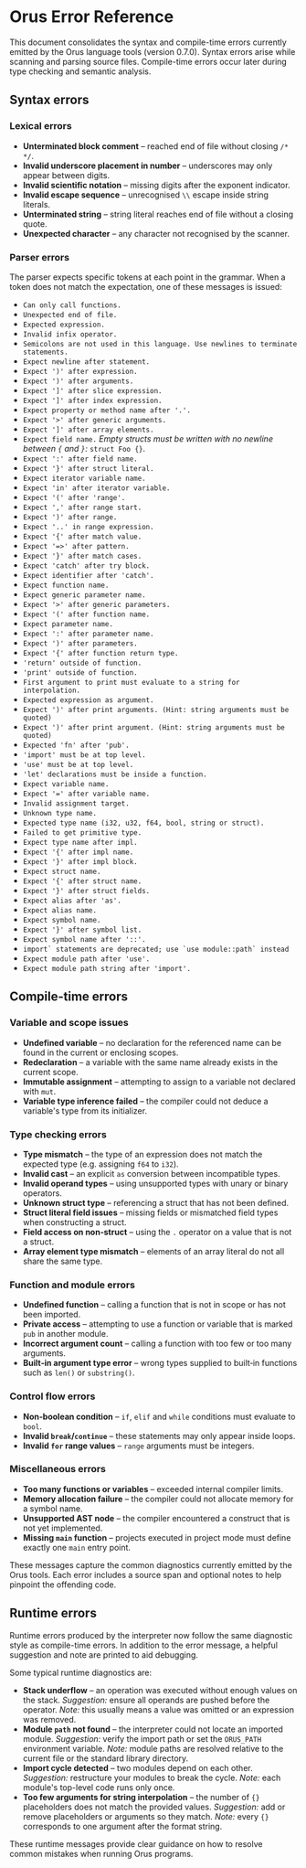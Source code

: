 # Orus Error Reference

This document consolidates the syntax and compile-time errors currently emitted by the Orus language tools (version 0.7.0). Syntax errors arise while scanning and parsing source files. Compile-time errors occur later during type checking and semantic analysis.

## Syntax errors

### Lexical errors
- **Unterminated block comment** – reached end of file without closing `/* */`.
- **Invalid underscore placement in number** – underscores may only appear between digits.
- **Invalid scientific notation** – missing digits after the exponent indicator.
- **Invalid escape sequence** – unrecognised `\\` escape inside string literals.
- **Unterminated string** – string literal reaches end of file without a closing quote.
- **Unexpected character** – any character not recognised by the scanner.

### Parser errors
The parser expects specific tokens at each point in the grammar. When a token does not match the expectation, one of these messages is issued:
- `Can only call functions.`
- `Unexpected end of file.`
- `Expected expression.`
- `Invalid infix operator.`
- `Semicolons are not used in this language. Use newlines to terminate statements.`
- `Expect newline after statement.`
- `Expect ')' after expression.`
- `Expect ')' after arguments.`
- `Expect ']' after slice expression.`
- `Expect ']' after index expression.`
- `Expect property or method name after '.'.`
- `Expect '>' after generic arguments.`
- `Expect ']' after array elements.`
- `Expect field name.`
  *Empty structs must be written with no newline between `{` and `}`:* `struct Foo {}`.
- `Expect ':' after field name.`
- `Expect '}' after struct literal.`
- `Expect iterator variable name.`
- `Expect 'in' after iterator variable.`
- `Expect '(' after 'range'.`
- `Expect ',' after range start.`
- `Expect ')' after range.`
- `Expect '..' in range expression.`
- `Expect '{' after match value.`
- `Expect '=>' after pattern.`
- `Expect '}' after match cases.`
- `Expect 'catch' after try block.`
- `Expect identifier after 'catch'.`
- `Expect function name.`
- `Expect generic parameter name.`
- `Expect '>' after generic parameters.`
- `Expect '(' after function name.`
- `Expect parameter name.`
- `Expect ':' after parameter name.`
- `Expect ')' after parameters.`
- `Expect '{' after function return type.`
- `'return' outside of function.`
- `'print' outside of function.`
- `First argument to print must evaluate to a string for interpolation.`
- `Expected expression as argument.`
- `Expect ')' after print arguments. (Hint: string arguments must be quoted)`
- `Expect ')' after print argument. (Hint: string arguments must be quoted)`
- `Expected 'fn' after 'pub'.`
- `'import' must be at top level.`
- `'use' must be at top level.`
- `'let' declarations must be inside a function.`
- `Expect variable name.`
- `Expect '=' after variable name.`
- `Invalid assignment target.`
- `Unknown type name.`
- `Expected type name (i32, u32, f64, bool, string or struct).`
- `Failed to get primitive type.`
- `Expect type name after impl.`
- `Expect '{' after impl name.`
- `Expect '}' after impl block.`
- `Expect struct name.`
- `Expect '{' after struct name.`
- `Expect '}' after struct fields.`
- `Expect alias after 'as'.`
- `Expect alias name.`
- `Expect symbol name.`
- `Expect '}' after symbol list.`
- `Expect symbol name after '::'.`
- ``import` statements are deprecated; use `use module::path` instead``
- `Expect module path after 'use'.`
- `Expect module path string after 'import'.`

## Compile-time errors

### Variable and scope issues
- **Undefined variable** – no declaration for the referenced name can be found in the current or enclosing scopes.
- **Redeclaration** – a variable with the same name already exists in the current scope.
- **Immutable assignment** – attempting to assign to a variable not declared with `mut`.
- **Variable type inference failed** – the compiler could not deduce a variable's type from its initializer.

### Type checking errors
- **Type mismatch** – the type of an expression does not match the expected type (e.g. assigning `f64` to `i32`).
- **Invalid cast** – an explicit `as` conversion between incompatible types.
- **Invalid operand types** – using unsupported types with unary or binary operators.
- **Unknown struct type** – referencing a struct that has not been defined.
- **Struct literal field issues** – missing fields or mismatched field types when constructing a struct.
- **Field access on non‑struct** – using the `.` operator on a value that is not a struct.
- **Array element type mismatch** – elements of an array literal do not all share the same type.

### Function and module errors
- **Undefined function** – calling a function that is not in scope or has not been imported.
- **Private access** – attempting to use a function or variable that is marked `pub` in another module.
- **Incorrect argument count** – calling a function with too few or too many arguments.
- **Built‑in argument type error** – wrong types supplied to built‑in functions such as `len()` or `substring()`.

### Control flow errors
- **Non‑boolean condition** – `if`, `elif` and `while` conditions must evaluate to `bool`.
- **Invalid `break`/`continue`** – these statements may only appear inside loops.
- **Invalid `for` range values** – `range` arguments must be integers.

### Miscellaneous errors
- **Too many functions or variables** – exceeded internal compiler limits.
- **Memory allocation failure** – the compiler could not allocate memory for a symbol name.
- **Unsupported AST node** – the compiler encountered a construct that is not yet implemented.
- **Missing `main` function** – projects executed in project mode must define exactly one `main` entry point.

These messages capture the common diagnostics currently emitted by the Orus tools. Each error includes a source span and optional notes to help pinpoint the offending code.

## Runtime errors

Runtime errors produced by the interpreter now follow the same diagnostic style as compile-time errors. In addition to the error message, a helpful suggestion and note are printed to aid debugging.

Some typical runtime diagnostics are:

- **Stack underflow** – an operation was executed without enough values on the stack. *Suggestion:* ensure all operands are pushed before the operator. *Note:* this usually means a value was omitted or an expression was removed.
- **Module `path` not found** – the interpreter could not locate an imported module. *Suggestion:* verify the import path or set the `ORUS_PATH` environment variable. *Note:* module paths are resolved relative to the current file or the standard library directory.
- **Import cycle detected** – two modules depend on each other. *Suggestion:* restructure your modules to break the cycle. *Note:* each module's top-level code runs only once.
- **Too few arguments for string interpolation** – the number of `{}` placeholders does not match the provided values. *Suggestion:* add or remove placeholders or arguments so they match. *Note:* every `{}` corresponds to one argument after the format string.

These runtime messages provide clear guidance on how to resolve common mistakes when running Orus programs.

